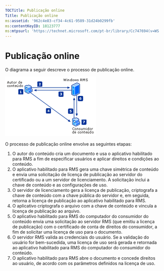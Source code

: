 ```yaml
---
TOCTitle: Publicação online
Title: Publicação online
ms:assetid: '962c4e83-cf34-4c61-9589-31d24b0299fb'
ms:contentKeyID: 18123777
ms:mtpsurl: 'https://technet.microsoft.com/pt-br/library/Cc747694(v=WS.10)'
---
```


Publicação online
=================

O diagrama a seguir descreve o processo de publicação online.

![](images/Cc747694.897e47b6-fffe-4b11-bc9f-be58539b9f19(WS.10).gif)

O processo de publicação online envolve as seguintes etapas:

1.  O autor do conteúdo cria um documento e usa o aplicativo habilitado para RMS a fim de especificar usuários e aplicar direitos e condições ao conteúdo.
2.  O aplicativo habilitado para RMS gera uma chave simétrica de conteúdo e envia uma solicitação de licença de publicação ao servidor do certificado ou a um servidor de licenciamento. A solicitação inclui a chave de conteúdo e as configurações de uso.
3.  O servidor de licenciamento gera a licença de publicação, criptografa a chave de conteúdo com a chave pública do servidor e, em seguida, retorna a licença de publicação ao aplicativo habilitado para RMS.
4.  O aplicativo criptografa o arquivo com a chave de conteúdo e vincula a licença de publicação ao arquivo.
5.  O aplicativo habilitado para RMS do computador do consumidor do conteúdo envia uma solicitação ao servidor RMS (que emitiu a licença de publicação) com o certificado de conta de direitos do consumidor, a fim de solicitar uma licença de uso para o documento.
6.  O servidor RMS valida as credenciais do usuário. Se a validação do usuário for bem-sucedida, uma licença de uso será gerada e retornada ao aplicativo habilitado para RMS do computador do consumidor do conteúdo.
7.  O aplicativo habilitado para RMS abre o documento e concede direitos ao usuário, de acordo com os parâmetros definidos na licença de uso.
